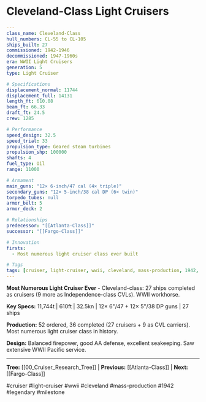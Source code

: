 # Cleveland-Class Light Cruisers

```yaml
---
class_name: Cleveland-Class
hull_numbers: CL-55 to CL-105
ships_built: 27
commissioned: 1942-1946
decommissioned: 1947-1960s
era: WWII Light Cruisers
generation: 5
type: Light Cruiser

# Specifications
displacement_normal: 11744
displacement_full: 14131
length_ft: 610.08
beam_ft: 66.33
draft_ft: 24.5
crew: 1285

# Performance
speed_design: 32.5
speed_trial: 33
propulsion_type: Geared steam turbines
propulsion_shp: 100000
shafts: 4
fuel_type: Oil
range: 11000

# Armament
main_guns: "12× 6-inch/47 cal (4× triple)"
secondary_guns: "12× 5-inch/38 cal DP (6× twin)"
torpedo_tubes: null
armor_belt: 5
armor_deck: 2

# Relationships
predecessor: "[[Atlanta-Class]]"
successor: "[[Fargo-Class]]"

# Innovation
firsts:
  - Most numerous light cruiser class ever built

# Tags
tags: [cruiser, light-cruiser, wwii, cleveland, mass-production, 1942, legendary]
---
```

**Most Numerous Light Cruiser Ever** - Cleveland-class: 27 ships completed as cruisers (9 more as Independence-class CVLs). WWII workhorse.

**Key Specs:** 11,744t | 610ft | 32.5kn | 12× 6"/47 + 12× 5"/38 DP guns | 27 ships

**Production:** 52 ordered, 36 completed (27 cruisers + 9 as CVL carriers). Most numerous light cruiser class in history.

**Design:** Balanced firepower, good AA defense, excellent seakeeping. Saw extensive WWII Pacific service.

---
**Tree:** [[00_Cruiser_Research_Tree]] | **Previous:** [[Atlanta-Class]] | **Next:** [[Fargo-Class]]

#cruiser #light-cruiser #wwii #cleveland #mass-production #1942 #legendary #milestone
